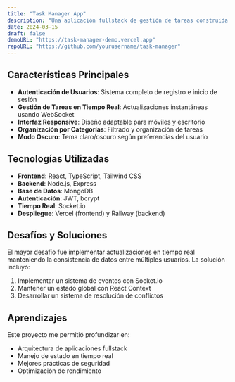 ```yaml
---
title: "Task Manager App"
description: "Una aplicación fullstack de gestión de tareas construida con React, Node.js y MongoDB. Incluye autenticación de usuarios, gestión de tareas en tiempo real y una interfaz responsive."
date: 2024-03-15
draft: false
demoURL: "https://task-manager-demo.vercel.app"
repoURL: "https://github.com/yourusername/task-manager"
---
```


## Características Principales

- **Autenticación de Usuarios**: Sistema completo de registro e inicio de sesión
- **Gestión de Tareas en Tiempo Real**: Actualizaciones instantáneas usando WebSocket
- **Interfaz Responsive**: Diseño adaptable para móviles y escritorio
- **Organización por Categorías**: Filtrado y organización de tareas
- **Modo Oscuro**: Tema claro/oscuro según preferencias del usuario

## Tecnologías Utilizadas

- **Frontend**: React, TypeScript, Tailwind CSS
- **Backend**: Node.js, Express
- **Base de Datos**: MongoDB
- **Autenticación**: JWT, bcrypt
- **Tiempo Real**: Socket.io
- **Despliegue**: Vercel (frontend) y Railway (backend)

## Desafíos y Soluciones

El mayor desafío fue implementar actualizaciones en tiempo real manteniendo la consistencia de datos entre múltiples usuarios. La solución incluyó:

1. Implementar un sistema de eventos con Socket.io
2. Mantener un estado global con React Context
3. Desarrollar un sistema de resolución de conflictos

## Aprendizajes

Este proyecto me permitió profundizar en:

- Arquitectura de aplicaciones fullstack
- Manejo de estado en tiempo real
- Mejores prácticas de seguridad
- Optimización de rendimiento